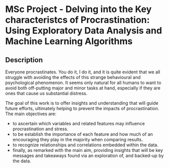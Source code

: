 <h1> MSc Project - Delving into the Key characteristcs of Procrastination: Using Exploratory Data Analysis and Machine Learning Algorithms  </h1>

<h2> Description </h2>
Everyone procrastinates. You do it, I do it, and it is quite evident that we all struggle with avoiding the effects of this strange behavioural and psychological phenomenon. It seems only natural for all humans to want to avoid both off-putting major and minor tasks at hand, especially if they are ones that cause us substantial distress.

<br/>

The goal of this work is to offer insights and understanding that will guide future efforts, ultimately helping to prevent the impacts of procrastination.
The main objectives are:
- to ascertain which variables and related features may influence procrastination and stress.
- to be establish the importance of each feature and how much of an encouraging they play in the
majority when comparing results.
- to recognize relationships and correlations embedded within the data.
- finally, as remarked with the main aim, providing insights that will be key messages and takeaways
found via an exploration of, and backed-up by the data.

<br />
<br />
